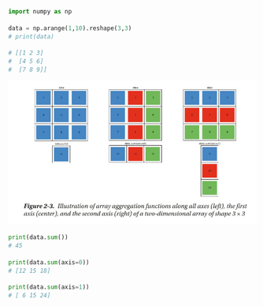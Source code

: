 ```python
import numpy as np

data = np.arange(1,10).reshape(3,3)
# print(data)

# [[1 2 3]
#  [4 5 6]
#  [7 8 9]]

```

![](assets/2020-10-16-15-14-58.png)

```python
print(data.sum())
# 45

print(data.sum(axis=0))
# [12 15 18]

print(data.sum(axis=1))
# [ 6 15 24]
```
